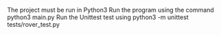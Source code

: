 The project must be run in Python3
Run the program using the command python3 main.py
Run the Unittest test using python3 -m unittest tests/rover_test.py